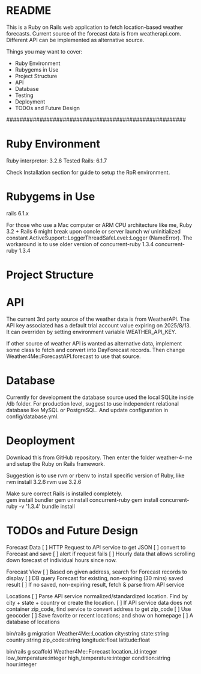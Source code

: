 # README

This is a Ruby on Rails web application to fetch location-based weather forecasts.  Current source of the forecast data is from weatherapi.com.  Different API can be implemented as alternative source.

Things you may want to cover:
* Ruby Environment
* Rubygems in Use
* Project Structure
* API
* Database
* Testing
* Deployment
* TODOs and Future Design

######################################################

# Ruby Environment
Ruby interpretor: 3.2.6 Tested
Rails: 6.1.7

Check Installation section for guide to setup the RoR environment.

# Rubygems in Use
rails 6.1.x

For those who use a Mac computer or ARM CPU architecture like me, 
Ruby 3.2 + Rails 6 might break upon conole or server launch w/ 
uninitialized constant ActiveSupport::LoggerThreadSafeLevel::Logger (NameError).
The workaround is to use older version of concurrent-ruby 1.3.4
concurrent-ruby 1.3.4

# Project Structure


# API

The current 3rd party source of the weather data is from WeatherAPI.  The API key associated has a 
default trial account value expiring on 2025/8/13.  It can overriden by setting 
environment variable WEATHER_API_KEY.

If other source of weather API is wanted as alternative data, implement some class to fetch and 
convert into DayForecast records.  Then change Weather4Me::ForecastAPI.forecast to use that source.


# Database
Currently for development the database source used the local SQLite inside /db folder.
For production level, suggest to use independent relational database like MySQL or PostgreSQL.  And update configuration in config/database.yml.

# Deoployment

Download this from GitHub repository.  Then enter the folder weather-4-me and 
setup the Ruby on Rails framework.

Suggestion is to use rvm or rbenv to install specific version of Ruby, like
rvm install 3.2.6
rvm use 3.2.6

Make sure correct Rails is installed completely.  
gem install bundler
gem uninstall concurrent-ruby
gem install concurrent-ruby -v '1.3.4'
bundle install


# TODOs and Future Design

Forecast Data
[ ] HTTP Request to API service to get JSON
  [ ] convert to Forecast and save
  [ ] alert if request fails
[ ] Hourly data that allows scrolling down forecast of individual hours since now.

Forecast View
[ ] Based on given address, search for Forecast records to display
  [ ] DB query Forecast for existing, non-expiring (30 mins) saved result
  [ ] If no saved, non-expiring result, fetch & parse from API service

Locations
[ ] Parse API service normalized/standardized location.  Find by city + state + country or create the location.
[ ] If API service data does not container zip_code, find service to convert address to get zip_code
  [ ] Use geocoder
[ ] Save favorite or recent locations; and show on homepage
[ ] A database of locations 

bin/rails g migration Weather4Me::Location city:string state:string country:string zip_code:string longitude:float latitude:float

bin/rails g scaffold Weather4Me::Forecast location_id:integer low_temperature:integer high_temperature:integer condition:string hour:integer 
